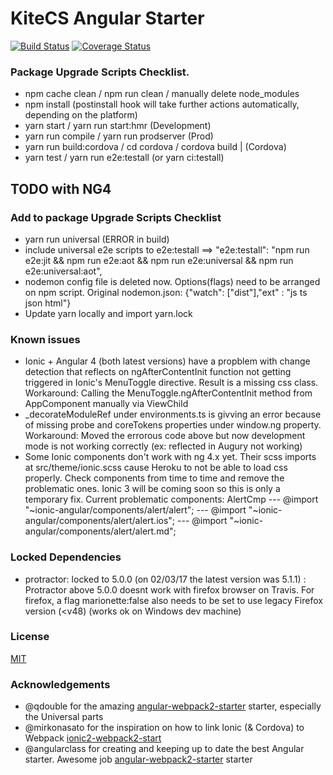 # KiteCS Angular Starter

[![Build Status](https://travis-ci.org/kitecs/angular-ionic-starter.svg?branch=master)](https://travis-ci.org/kitecs/angular-ionic-starter)
[![Coverage Status](https://coveralls.io/repos/github/kitecs/angular-ionic-starter/badge.svg?branch=master)](https://coveralls.io/github/kitecs/angular-ionic-starter?branch=master)

### Package Upgrade Scripts Checklist.
- npm cache clean / npm run clean / manually delete node_modules
- npm install (postinstall hook will take further actions automatically, depending on the platform)
- yarn start / yarn run start:hmr (Development)
- yarn run compile / yarn run prodserver (Prod)
- yarn run build:cordova / cd cordova / cordova build <android> | <ios> (Cordova)
- yarn test / yarn run e2e:testall (or yarn ci:testall)

## TODO with NG4
### Add to package Upgrade Scripts Checklist
- yarn run universal (ERROR in build)
- include universal e2e scripts to e2e:testall ==> "e2e:testall": "npm run e2e:jit && npm run e2e:aot && npm run e2e:universal && npm run e2e:universal:aot",
- nodemon config file is deleted now. Options(flags) need to be arranged on npm script. Original nodemon.json: {"watch": ["dist"],"ext" : "js ts json html"}
- Update yarn locally and import yarn.lock 

### Known issues
- Ionic + Angular 4 (both latest versions) have a propblem with change detection that reflects on 
ngAfterContentInit function not getting triggered in Ionic's MenuToggle directive. Result is a missing css class.
Workaround: Calling the MenuToggle.ngAfterContentInit method from AppComponent manually via ViewChild
- _decorateModuleRef under environments.ts is givving an error because of missing probe and coreTokens properties under window.ng property.
Workaround: Moved the errorous code above but now development mode is not working correctly (ex: reflected in Augury not working)
- Some Ionic components don't work with ng 4.x yet. Their scss imports at src/theme/ionic.scss cause Heroku to not be able to load
css properly. Check components from time to time and remove the problematic ones. Ionic 3 will be coming soon so this is only a temporary fix.
Current problematic components: AlertCmp
--- @import "~ionic-angular/components/alert/alert";
--- @import "~ionic-angular/components/alert/alert.ios";
--- @import "~ionic-angular/components/alert/alert.md";

### Locked Dependencies
- protractor: locked to 5.0.0 (on 02/03/17 the latest version was 5.1.1) : Protractor above 5.0.0 doesnt work with firefox
browser on Travis. For firefox, a flag marionette:false also needs to be set to use legacy Firefox version (<v48) (works ok on Windows dev machine)

### License

[MIT](https://github.com/kemalcany/kitecs-angular-starter/blob/master/LICENSE)

### Acknowledgements

- @qdouble for the amazing [angular-webpack2-starter](https://github.com/qdouble/angular-webpack2-starter) starter, especially the Universal parts
- @mirkonasato for the inspiration on how to link Ionic (& Cordova) to Webpack [ionic2-webpack2-start](https://github.com/mirkonasato/ionic2-webpack2-starter)
- @angularclass for creating and keeping up to date the best Angular starter. Awesome job [angular-webpack2-starter](https://github.com/AngularClass/angular2-webpack-starter) starter